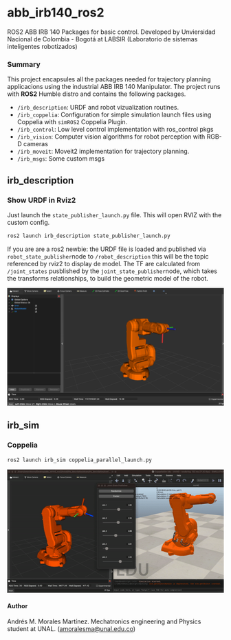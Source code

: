 # abb_irb140_ros2
ROS2 ABB IRB 140 Packages for basic control. Developed by Unviersidad Nacional de Colombia - Bogotá at LABSIR (Laboratorio de sistemas inteligentes robotizados)

### Summary 
This project encapsules all the packages needed for trajectory planning applicacions using the industrial ABB IRB 140 Manipulator. The project runs with **ROS2** Humble distro and contains the following packages. 

- `/irb_description`: URDF and robot vizualization routines.
- `/irb_coppelia`: Configuration for simple simulation launch files using Coppelia with `simROS2` Coppelia Plugin. 
- `/irb_control`: Low level control implementation with ros_control pkgs 
- `/irb_vision`: Computer vision algorithms for robot perception with RGB-D cameras
- `/irb_moveit`: Moveit2 implementation for trajectory planning. 
- `/irb_msgs`: Some custom msgs  

## irb_description 
### Show URDF in Rviz2 
Just launch the `state_publisher_launch.py` file. This will open RVIZ with the custom config. 
```bash
ros2 launch irb_description state_publisher_launch.py
```


If you are are a ros2 newbie: the URDF file is loaded and published via `robot_state_publisher`node to `/robot_description` this will be the topic referenced by rviz2 to display de model. The TF are calculated from `/joint_states` pusblished by the `joint_state_publisher`node, which takes the transforms relationships, to build the geometric model of the robot. 

<img src="https://github.com/mora200217/abb_irb140_ros2/blob/dev/docs/irb_description_rviz_simple_launch_view.png"  alt="rviz2 ABB IRB 140 show"/>

## irb_sim
### Coppelia 
```bash
ros2 launch irb_sim coppelia_parallel_launch.py
```

<img src="https://github.com/mora200217/abb_irb140_ros2/blob/dev/docs/ros2-abb-irb140-coppelia.gif" />







#### Author 
Andrés M. Morales Martínez. Mechatronics engineering and Physics student at UNAL. (amoralesma@unal.edu.co)

